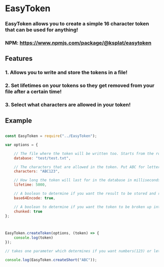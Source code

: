 # EasyToken

### EasyToken allows you to create a simple 16 character token that can be used for anything!

### NPM: https://www.npmjs.com/package/@ksplat/easytoken

## Features

### 1. Allows you to write and store the tokens in a file!
### 2. Set lifetimes on your tokens so they get removed from your file after a certain time!
### 3. Select what characters are allowed in your token!

## Example

```js

const EasyToken = require("../EasyToken");

var options = {

    // The file where the token will be written too. Starts from the root. (OPTIONAL)
    database: "test/test.txt",

    // The characters that are allowed in the token. Put ABC for letters, 123 for numbers, or ABC123 for both.
    characters: "ABC123",

    // How long the token will last for in the database in milliseconds. Takes #, and "Infinite" (OPTIONAL, ONLY WORKS IF YOU LISTED A DATABASE)
    lifetime: 5000,

    // A boolean to determine if you want the result to be stored and return as a base64 encoded string.
    base64Encode: true,

    // A boolean to determine if you want the token to be broken up into 4 parts. (OPTIONAL)
    chunked: true
};



EasyToken.createToken(options, (token) => {
    console.log(token)
});

// takes one parameter which determines if you want numbers(123) or letters(ABC)

console.log(EasyToken.createShort("ABC"));



```
